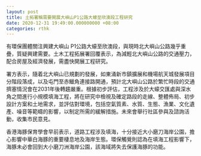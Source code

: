 ```yaml
---
layout: post
title: 土拓署稱需要開展大嶼山P1公路大蠔至欣澳段工程研究
date: 2020-12-31 19:49:00.000000000 +08:00
categories: rthk
---
```


有環保團體關注興建大嶼山 P1公路大蠔至欣澳段，與現時北大嶼山公路幾乎重疊，質疑興建需要。土木工程拓展署回覆表示，為減輕北大嶼山公路的交通壓力，配合房屋及經濟發展，需盡快開展工程研究。

署方表示，隨着北大嶼山已規劃的發展，如東涌新市鎮擴展和機場航天城發展項目分階段落成，以及屯門至赤鱲角連接路開通，預計北大嶼山公路於繁忙時段的交通擠塞情況會在2031年後轉趨嚴重。根據初步評估，工程涉及於大蠔交匯處與深水角之間進行小規模填海工程，將在研究中檢視及確定路段的走線、整體佈局、初步設計方案和土地需求，並評估對環境，包括空氣質素、水質、生態、漁業、文化遺產、噪音等範疇的影響，以制定所需的緩解措施。未來會舉行社區參與及諮詢活動，收集市民意見。

香港海豚保育學會早前表示，道路工程涉及填海，十分接近大小磨刀海岸公園，擔心影響中華白海豚的重要棲息地及海岸生態。環保觸覺則認為在填海工程影響下，海豚未必會回到大小磨刀洲海岸公園，該海域將失去保護海豚的功能。
